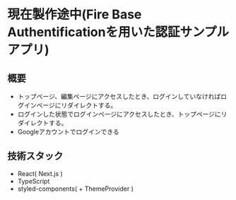# 現在製作途中(Fire Base Authentificationを用いた認証サンプルアプリ)

## 概要
- トップページ、編集ページにアクセスしたとき、ログインしていなければログインページにリダイレクトする。
- ログインした状態でログインページにアクセスしたとき、トップページにリダイレクトする。
- Googleアカウントでログインできる

## 技術スタック
- React( Next.js )
- TypeScript
- styled-components( + ThemeProvider )

